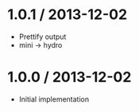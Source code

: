 
1.0.1 / 2013-12-02
==================

  * Prettify output
  * mini -> hydro

1.0.0 / 2013-12-02
==================

  * Initial implementation

